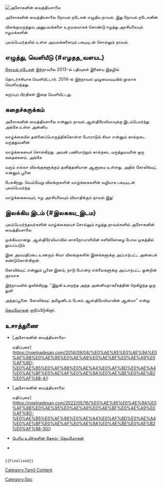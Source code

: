 ![அசோகனின் வைத்தியசாலை](அசோகனின்_வைத்தியசாலை.jpg "அசோகனின் வைத்தியசாலை")
அசோகனின் வைத்தியசாலை நோயல் நடேசன் எழுதிய நாவல். இது நோயல் நடேசனின்
விலங்குமருத்துவ அனுபவங்களை உருவகமாகக் கொண்டு ஈழத்து அரசியலையும் ஈழமக்களின்
புலம்பெயர்தலில் உள்ள அவலங்களையும் பகடியுடன் சொல்லும் நாவல்.

## எழுத்து, வெளியீடு {#எழதத_வளயட}

[நோயல் நடேசன்](நோயல்_நடேசன் "wikilink") இந்நாவலை 2013-ல் பதிவுகள் இணைய இதழில்
தொடர்ச்சியாக வெளியிட்டார். 2014-ல் இந்நாவல் முழுமைவடிவில் நூலாக வெளிவந்தது.
கருப்புப் பிரதிகள் இதை வெளியிட்டது.

## கதைச்சுருக்கம்

அசோகனின் வைத்தியசாலை என்னும் நாவல் ஆஸ்திரேலியாவுக்கு இடம்பெயர்ந்து அங்கே உள்ள அன்னிய
வாழ்க்கையில் தன்னைப்பொருத்திக்கொள்ள போராடும் சிவா என்னும் கால்நடை மருத்துவனின்
வாழ்க்கையைச் சொல்கிறது. அவன் பணியாற்றும் கால்நடை மருத்துவமனை ஒரு கதைக்களம். அங்கே
வரும் எல்லா விலங்குகளுக்கும் தனித்தனியான ஆளுமை உள்ளது. அதில் கோலிங்வுட் என்னும் பூனை
பேசுகிறது. வெவ்வேறு விலங்குகளின் வாழ்க்கைகளின் வழியாக பகடியுடன் புலம்பெயர்ந்த
வாழ்க்கையையும், ஈழ அரசியலையும் விவாதிக்கும் நாவல் இது\'

## இலக்கிய இடம் {#இலககய_இடம}

புலம்பெயர்ந்தவர்களின் வாழ்க்கையைச் சொல்லும் ஈழத்து நாவல்களில் அசோகனின் வைத்தியசாலை
முக்கியமானது. ஆஸ்திரேலியாவில் காசநோயாளியின் சளிக்கோழை போல முகத்தில் துப்பப்படும்
இன அவமதிப்பை உணரும் சிவா விலங்குகளில் இனங்களுக்கு அப்பாற்பட்ட அன்பைக் கண்டுகொள்கிறான்.
கோலிங்வுட் என்னும் பூனை இனம், நாடு போன்ற எல்லைகளுக்கு அப்பாற்பட்ட ஒன்றின் குரலாக
இந்நாவலில் ஒலிக்கிறது. \"இறுகி உறைந்த அந்த அன்னியநாகரீகத்தின் நெகிழ்ந்த ஒரு துளி
அந்தப்பூனை. கோலிங்வுட் தமிழனிடம் பேசும் ஆஸ்திரேலியாவின் ஆன்மா\" என்று
[ஜெயமோகன்](ஜெயமோகன் "wikilink") குறிப்பிடுகிறார்.

## உசாத்துணை

-   [அசோகனின் வைத்தியசாலை-
    மதிப்புரை](https://noelnadesan.com/2014/09/04/%E0%AE%85%E0%AE%9A%E0%AF%8B%E0%AE%95%E0%AE%A9%E0%AE%BF%E0%AE%A9%E0%AF%8D-%E0%AE%B5%E0%AF%88%E0%AE%A4%E0%AF%8D%E0%AE%A4%E0%AE%BF%E0%AE%AF%E0%AE%9A%E0%AE%BE%E0%AE%B2%E0%AF%88-4/)
-   [அசோகனின் வைத்தியசாலை
    மதிப்புரை](https://noelnadesan.com/2022/05/16/%E0%AE%85%E0%AE%9A%E0%AF%8B%E0%AE%95%E0%AE%A9%E0%AE%BF%E0%AE%A9%E0%AF%8D-%E0%AE%B5%E0%AF%88%E0%AE%A4%E0%AF%8D%E0%AE%A4%E0%AE%BF%E0%AE%AF%E0%AE%9A%E0%AE%BE%E0%AE%B2%E0%AF%88-30/)
-   [பெரிய உயிர்களின் தேசம்- ஜெயமோகன்](https://www.jeyamohan.in/40786/)
-   

```{=mediawiki}
{{Finalised}}
```
[Category:Tamil Content](Category:Tamil_Content "wikilink")
[Category:Spc](Category:Spc "wikilink")
